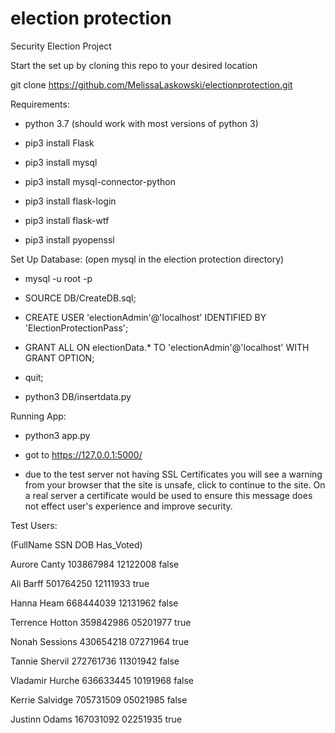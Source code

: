 # election protection
Security Election Project

Start the set up by cloning this repo to your desired location

git clone https://github.com/MelissaLaskowski/electionprotection.git

Requirements:

 - python 3.7 (should work with most versions of python 3)
 
 - pip3 install Flask
 
 - pip3 install mysql
 
 - pip3 install mysql-connector-python
 
 - pip3 install flask-login
 
 - pip3 install flask-wtf

 - pip3 install pyopenssl
 
Set Up Database: (open mysql in the election protection directory)

- mysql -u root -p

- SOURCE DB/CreateDB.sql;

- CREATE USER 'electionAdmin'@'localhost' IDENTIFIED BY 'ElectionProtectionPass';

- GRANT ALL ON electionData.* TO 'electionAdmin'@'localhost' WITH GRANT OPTION;

- quit;

- python3 DB/insertdata.py
 
Running App:

- python3 app.py

- got to https://127.0.0.1:5000/

- due to the test server not having SSL Certificates you will see a warning from your browser that the site is unsafe, click to continue to the site. On a real server a certificate would be used to ensure this message does not effect user's experience and improve security.

Test Users:

(FullName	SSN	DOB	Has_Voted)

Aurore Canty	103867984	12122008	false

Ali Barff	501764250	12111933	true

Hanna Heam	668444039	12131962	false

Terrence Hotton	359842986	05201977	true

Nonah Sessions	430654218	07271964	true

Tannie Shervil	272761736	11301942	false

Vladamir Hurche	636633445	10191968	false

Kerrie Salvidge	705731509	05021985	false

Justinn Odams	167031092	02251935	true

